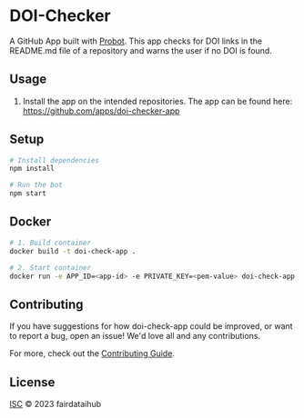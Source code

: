# DOI-Checker

A GitHub App built with [Probot](https://github.com/probot/probot). This app checks for DOI links in the README.md file of a repository and warns the user if no DOI is found.

## Usage

1. Install the app on the intended repositories. The app can be found here: https://github.com/apps/doi-checker-app

## Setup

```sh
# Install dependencies
npm install

# Run the bot
npm start
```

## Docker

```sh
# 1. Build container
docker build -t doi-check-app .

# 2. Start container
docker run -e APP_ID=<app-id> -e PRIVATE_KEY=<pem-value> doi-check-app
```

## Contributing

If you have suggestions for how doi-check-app could be improved, or want to report a bug, open an issue! We'd love all and any contributions.

For more, check out the [Contributing Guide](CONTRIBUTING.md).

## License

[ISC](LICENSE) © 2023 fairdataihub
